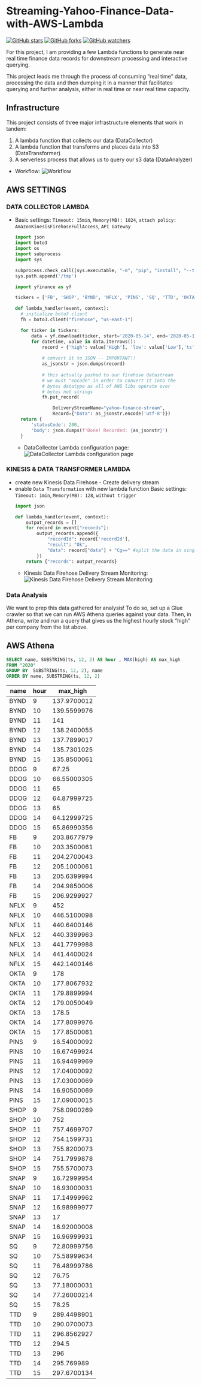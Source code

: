 # Streaming-Yahoo-Finance-Data-with-AWS-Lambda
[![GitHub stars](https://img.shields.io/github/stars/YuboC/Streaming-Yahoo-Finance-Data-with-AWS-Lambda.svg?style=flat&label=Star)](https://github.com/YuboC/Streaming-Yahoo-Finance-Data-with-AWS-Lambda/stargazers)
[![GitHub forks](https://img.shields.io/github/forks/YuboC/Streaming-Yahoo-Finance-Data-with-AWS-Lambda.svg?style=flat&label=Fork)](https://github.com/YuboC/Streaming-Yahoo-Finance-Data-with-AWS-Lambda/fork)
[![GitHub watchers](https://img.shields.io/github/watchers/YuboC/Streaming-Yahoo-Finance-Data-with-AWS-Lambda.svg?style=flat&label=Watch)](https://github.com/YuboC/Streaming-Yahoo-Finance-Data-with-AWS-Lambda/watchers)

For this project, I am providing a few Lambda functions to generate near real time finance data records for downstream processing and interactive querying.

This project leads me through the process of consuming “real time” data, processing the data and then dumping it in a manner that facilitates querying and further analysis, either in real time or near real time capacity.

## Infrastructure
This project consists of three major infrastructure elements that work in tandem:
  1. A lambda function that collects our data (DataCollector)
  2. A lambda function that transforms and places data into S3 (DataTransformer)
  3. A serverless process that allows us to query our s3 data (DataAnalyzer)  
  
  - Workflow:
  ![Workflow](https://github.com/YuboC/Streaming-Yahoo-Finance-Data-with-AWS-Lambda/blob/master/screen%20shot/iShot2020-05-25PM12.11.50.png)  
  
## AWS SETTINGS
  
### DATA COLLECTOR LAMBDA
  - Basic settings: `Timeout: 15min`, `Memory(MB): 1024`, `attach policy: AmazonKinesisFirehoseFullAccess`, `API Gateway`
    ```python
    import json
    import boto3
    import os
    import subprocess
    import sys

    subprocess.check_call([sys.executable, "-m", "pip", "install", "--target", "/tmp", 'yfinance'])
    sys.path.append('/tmp')

    import yfinance as yf

    tickers = ['FB', 'SHOP', 'BYND', 'NFLX', 'PINS', 'SQ', 'TTD', 'OKTA', 'SNAP', 'DDOG']

    def lambda_handler(event, context):
      # initialize boto3 client
      fh = boto3.client("firehose", "us-east-1")

      for ticker in tickers:
          data = yf.download(ticker, start='2020-05-14', end='2020-05-15', interval = "1m")
          for datetime, value in data.iterrows():
              record = {'high': value['High'], 'low': value['Low'],'ts': str(datetime), 'name': ticker}
              
              # convert it to JSON -- IMPORTANT!!
              as_jsonstr = json.dumps(record)
             
              # this actually pushed to our firehose datastream
              # we must "encode" in order to convert it into the
              # bytes datatype as all of AWS libs operate over
              # bytes not strings
              fh.put_record(

                  DeliveryStreamName="yahoo-finance-stream", 
                  Record={"Data": as_jsonstr.encode('utf-8')})
      return {
          'statusCode': 200,
          'body': json.dumps(f'Done! Recorded: {as_jsonstr}')
      }
     ```
    - DataCollector Lambda configuration page:  
     ![DataCollector Lambda configuration page](https://github.com/YuboC/Streaming-Yahoo-Finance-Data-with-AWS-Lambda/blob/master/screen%20shot/iShot2020-05-24PM08.04.47.png)

### KINESIS & DATA TRANSFORMER LAMBDA
  - create new Kinesis Data Firehose - Create delivery stream
  - enable `Data Transformation` with new lambda function
    Basic settings: `Timeout: 1min`, `Memory(MB): 128`, `without trigger`
    ```python
    import json

    def lambda_handler(event, context):
        output_records = []
        for record in event["records"]:
            output_records.append({
                "recordId": record['recordId'],
                "result": "Ok",
                "data": record["data"] + "Cg==" #split the data in single lines
            })
        return {"records": output_records}
      ```
      - Kinesis Data Firehose Delivery Stream Monitoring:
      ![Kinesis Data Firehose Delivery Stream Monitoring](https://github.com/YuboC/Streaming-Yahoo-Finance-Data-with-AWS-Lambda/blob/master/screen%20shot/iShot2020-05-24PM08.03.56.png)
        
### Data Analysis
We want to prep this data gathered for analysis! To do so, set up a Glue crawler so that we can run AWS Athena queries against your data. Then, in Athena, write and run a query that gives us the highest hourly stock “high” per company from the list above.

## AWS Athena
  ```SQL
  SELECT name, SUBSTRING(ts, 12, 2) AS hour , MAX(high) AS max_high 
  FROM "2020" 
  GROUP BY  SUBSTRING(ts, 12, 2), name 
  ORDER BY name, SUBSTRING(ts, 12, 2)
  ```
  |name|hour|max_high   |
|----|----|-----------|
|BYND|9   |137.9700012|
|BYND|10  |139.5599976|
|BYND|11  |141        |
|BYND|12  |138.2400055|
|BYND|13  |137.7899017|
|BYND|14  |135.7301025|
|BYND|15  |135.8500061|
|DDOG|9   |67.25      |
|DDOG|10  |66.55000305|
|DDOG|11  |65         |
|DDOG|12  |64.87999725|
|DDOG|13  |65         |
|DDOG|14  |64.12999725|
|DDOG|15  |65.86990356|
|FB  |9   |203.8677979|
|FB  |10  |203.3500061|
|FB  |11  |204.2700043|
|FB  |12  |205.1000061|
|FB  |13  |205.6399994|
|FB  |14  |204.9850006|
|FB  |15  |206.9299927|
|NFLX|9   |452        |
|NFLX|10  |446.5100098|
|NFLX|11  |440.6400146|
|NFLX|12  |440.3399963|
|NFLX|13  |441.7799988|
|NFLX|14  |441.4400024|
|NFLX|15  |442.1400146|
|OKTA|9   |178        |
|OKTA|10  |177.8067932|
|OKTA|11  |179.8899994|
|OKTA|12  |179.0050049|
|OKTA|13  |178.5      |
|OKTA|14  |177.8099976|
|OKTA|15  |177.8500061|
|PINS|9   |16.54000092|
|PINS|10  |16.67499924|
|PINS|11  |16.94499969|
|PINS|12  |17.04000092|
|PINS|13  |17.03000069|
|PINS|14  |16.90500069|
|PINS|15  |17.09000015|
|SHOP|9   |758.0900269|
|SHOP|10  |752        |
|SHOP|11  |757.4699707|
|SHOP|12  |754.1599731|
|SHOP|13  |755.8200073|
|SHOP|14  |751.7999878|
|SHOP|15  |755.5700073|
|SNAP|9   |16.72999954|
|SNAP|10  |16.93000031|
|SNAP|11  |17.14999962|
|SNAP|12  |16.98999977|
|SNAP|13  |17         |
|SNAP|14  |16.92000008|
|SNAP|15  |16.96999931|
|SQ  |9   |72.80999756|
|SQ  |10  |75.58999634|
|SQ  |11  |76.48999786|
|SQ  |12  |76.75      |
|SQ  |13  |77.18000031|
|SQ  |14  |77.26000214|
|SQ  |15  |78.25      |
|TTD |9   |289.4498901|
|TTD |10  |290.0700073|
|TTD |11  |296.8562927|
|TTD |12  |294.5      |
|TTD |13  |296        |
|TTD |14  |295.769989 |
|TTD |15  |297.6700134|


